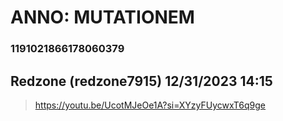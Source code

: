 # ANNO: MUTATIONEM
### 1191021866178060379
## Redzone (redzone7915) 12/31/2023 14:15 

> https://youtu.be/UcotMJeOe1A?si=XYzyFUycwxT6q9ge

